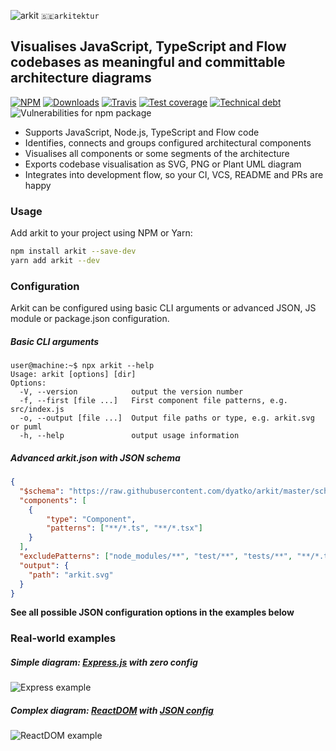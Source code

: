 <img src="https://raw.githubusercontent.com/dyatko/arkit/master/arkit.svg?sanitize=true" alt="arkit" valign="top" /> `🇸🇪arkitektur`

## Visualises JavaScript, TypeScript and Flow codebases as meaningful and committable architecture diagrams

[![NPM](https://img.shields.io/npm/v/arkit.svg?style=flat-square)](https://www.npmjs.com/package/arkit)
[![Downloads](https://img.shields.io/npm/dt/arkit.svg?style=flat-square)](https://www.npmjs.com/package/arkit)
[![Travis](https://img.shields.io/travis/dyatko/arkit.svg?style=flat-square)](https://travis-ci.org/dyatko/arkit)
[![Test coverage](https://img.shields.io/codeclimate/coverage/dyatko/arkit.svg?style=flat-square)](https://codeclimate.com/github/dyatko/arkit/code)
[![Technical debt](https://img.shields.io/codeclimate/tech-debt/dyatko/arkit.svg?style=flat-square)](https://codeclimate.com/github/dyatko/arkit/issues)
![Vulnerabilities for npm package](https://img.shields.io/snyk/vulnerabilities/npm/arkit.svg?style=flat-square)

- Supports JavaScript, Node.js, TypeScript and Flow code
- Identifies, connects and groups configured architectural components
- Visualises all components or some segments of the architecture
- Exports codebase visualisation as SVG, PNG or Plant UML diagram
- Integrates into development flow, so your CI, VCS, README and PRs are happy

### Usage

Add arkit to your project using NPM or Yarn:

```sh
npm install arkit --save-dev
yarn add arkit --dev
```

### Configuration

Arkit can be configured using basic CLI arguments or advanced JSON, JS module or package.json configuration.

##### Basic CLI arguments

```console
user@machine:~$ npx arkit --help
Usage: arkit [options] [dir]
Options:
  -V, --version            output the version number
  -f, --first [file ...]   First component file patterns, e.g. src/index.js
  -o, --output [file ...]  Output file paths or type, e.g. arkit.svg or puml
  -h, --help               output usage information
```

##### Advanced arkit.json with JSON schema

```json
{
  "$schema": "https://raw.githubusercontent.com/dyatko/arkit/master/schema.json",
  "components": [
    {
        "type": "Component",
        "patterns": ["**/*.ts", "**/*.tsx"]
    }
  ],
  "excludePatterns": ["node_modules/**", "test/**", "tests/**", "**/*.test.*", "**/*.spec.*"],
  "output": {
    "path": "arkit.svg"
  }
}
```

**See all possible JSON configuration options in the examples below**

### Real-world examples

##### Simple diagram: [Express.js](test/express) with zero config
![Express example](https://raw.githubusercontent.com/dyatko/arkit/master/test/express/express.svg?sanitize=true)

##### Complex diagram: [ReactDOM](test/react-dom) with [JSON config](test/react-dom/arkit.json)
![ReactDOM example](https://raw.githubusercontent.com/dyatko/arkit/master/test/react-dom/arkit.svg?sanitize=true)
